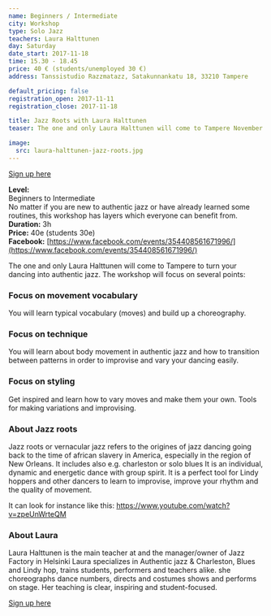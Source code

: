 ```yaml
---
name: Beginners / Intermediate
city: Workshop
type: Solo Jazz
teachers: Laura Halttunen
day: Saturday
date_start: 2017-11-18
time: 15.30 - 18.45
price: 40 € (students/unemployed 30 €)
address: Tanssistudio Razzmatazz, Satakunnankatu 18, 33210 Tampere

default_pricing: false
registration_open: 2017-11-11
registration_close: 2017-11-18

title: Jazz Roots with Laura Halttunen
teaser: The one and only Laura Halttunen will come to Tampere November 18th to turn your dancing into authentic jazz.

image:
  src: laura-halttunen-jazz-roots.jpg
---
```


<a href="https://docs.google.com/forms/d/e/1FAIpQLScjIa82tmKrE3HNFZuJN2NkbjeECq5VmHMCbnSoRFX_p7d1dw/viewform" target="_blank" class="button">Sign up here</a>

__Level:__  
Beginners to Intermediate  
No matter if you are new to authentic jazz or have already learned some routines, this workshop has layers which everyone can benefit from.  
__Duration:__ 3h  
__Price:__ 40e (students 30e)  
__Facebook:__ [https://www.facebook.com/events/354408561671996/](https://www.facebook.com/events/354408561671996/)

The one and only Laura Halttunen will come to Tampere to turn your dancing into authentic jazz. The workshop will focus on several points:

### Focus on movement vocabulary
You will learn typical vocabulary (moves) and build up a choreography.

### Focus on technique
You will learn about body movement in authentic jazz and how to transition between patterns in order to improvise and vary your dancing easily.

### Focus on styling
Get inspired and learn how to vary moves and make them your own. Tools for making variations and improvising.


### About Jazz roots
Jazz roots or vernacular jazz refers to the origines of jazz dancing going back to the time of african slavery in America, especially in the region of New Orleans. It includes also e.g. charleston or solo blues It is an individual, dynamic and energetic dance with group spirit. It is a perfect tool for Lindy hoppers and other dancers to learn to improvise, improve your rhythm and the quality of movement.

It can look for instance like this: https://www.youtube.com/watch?v=zpeUnWrteQM

### About Laura

Laura Halttunen is the main teacher at and the manager/owner of Jazz Factory in Helsinki Laura specializes in Authentic jazz & Charleston, Blues and Lindy hop, trains students, performers and teachers alike. she choreographs dance numbers, directs and costumes shows and performs on stage. Her teaching is clear, inspiring and student-focused.

<a href="https://docs.google.com/forms/d/e/1FAIpQLScjIa82tmKrE3HNFZuJN2NkbjeECq5VmHMCbnSoRFX_p7d1dw/viewform" target="_blank" class="button">Sign up here</a>
